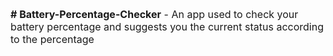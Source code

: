 <font size="3"><strong># Battery-Percentage-Checker</strong> - An app used to check your battery percentage and suggests you the current status according to the percentage</font>
